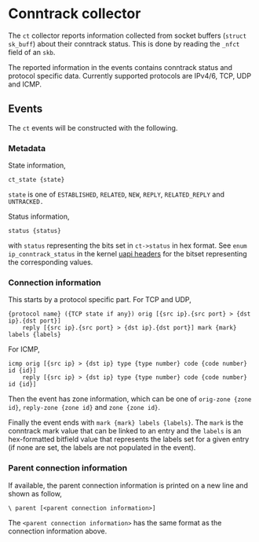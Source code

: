 # Conntrack collector

The `ct` collector reports information collected from socket buffers
(`struct sk_buff`) about their conntrack status. This is done by reading the
`_nfct` field of an `skb`.

The reported information in the events contains conntrack status and protocol
specific data. Currently supported protocols are IPv4/6, TCP, UDP and ICMP.

## Events

The `ct` events will be constructed with the following.

### Metadata

State information,

```none
ct_state {state}
```

`state` is one of `ESTABLISHED`, `RELATED`, `NEW`, `REPLY`, `RELATED_REPLY` and
`UNTRACKED.`

Status information,

```none
status {status}
```

with `status` representing the bits set in `ct->status` in hex format.
See `enum ip_conntrack_status` in the kernel
[uapi headers](https://github.com/torvalds/linux/blob/master/include/uapi/linux/netfilter/nf_conntrack_common.h)
for the bitset representing the corresponding values.

### Connection information

This starts by a protocol specific part. For TCP and UDP,

```none
{protocol name} ({TCP state if any}) orig [{src ip}.{src port} > {dst ip}.{dst port}]
    reply [{src ip}.{src port} > {dst ip}.{dst port}] mark {mark} labels {labels}
```

For ICMP,

```none
icmp orig [{src ip} > {dst ip} type {type number} code {code number} id {id}]
    reply [{src ip} > {dst ip} type {type number} code {code number} id {id}]
```

Then the event has zone information, which can be one of `orig-zone {zone id}`,
`reply-zone {zone id}` and `zone {zone id}`.

Finally the event ends with `mark {mark} labels {labels}`. The `mark` is the
conntrack mark value that can be linked to an entry and the `labels` is an
hex-formatted bitfield value that represents the labels set for a given entry
(if none are set, the labels are not populated in the event).

### Parent connection information

If available, the parent connection information is printed on a new line and
shown as follow,

```none
\ parent [<parent connection information>]
```

The `<parent connection information>` has the same format as the connection
information above.
